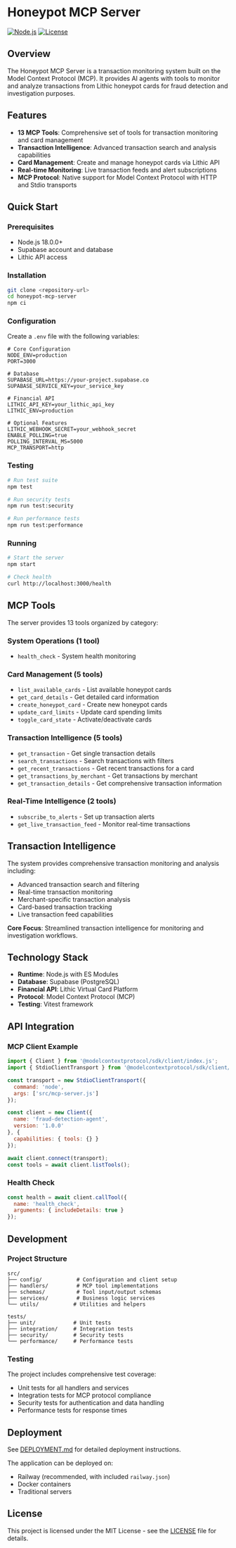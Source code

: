 # Honeypot MCP Server

[![Node.js](https://img.shields.io/badge/Node.js-18+-green.svg)](https://nodejs.org/)
[![License](https://img.shields.io/badge/License-MIT-yellow.svg)](LICENSE)

## Overview

The Honeypot MCP Server is a transaction monitoring system built on the Model Context Protocol (MCP). It provides AI agents with tools to monitor and analyze transactions from Lithic honeypot cards for fraud detection and investigation purposes.

## Features

- **13 MCP Tools**: Comprehensive set of tools for transaction monitoring and card management
- **Transaction Intelligence**: Advanced transaction search and analysis capabilities
- **Card Management**: Create and manage honeypot cards via Lithic API
- **Real-time Monitoring**: Live transaction feeds and alert subscriptions
- **MCP Protocol**: Native support for Model Context Protocol with HTTP and Stdio transports

## Quick Start

### Prerequisites

- Node.js 18.0.0+
- Supabase account and database
- Lithic API access

### Installation

```bash
git clone <repository-url>
cd honeypot-mcp-server
npm ci
```

### Configuration

Create a `.env` file with the following variables:

```env
# Core Configuration
NODE_ENV=production
PORT=3000

# Database
SUPABASE_URL=https://your-project.supabase.co
SUPABASE_SERVICE_KEY=your_service_key

# Financial API
LITHIC_API_KEY=your_lithic_api_key
LITHIC_ENV=production

# Optional Features
LITHIC_WEBHOOK_SECRET=your_webhook_secret
ENABLE_POLLING=true
POLLING_INTERVAL_MS=5000
MCP_TRANSPORT=http
```

### Testing

```bash
# Run test suite
npm test

# Run security tests
npm run test:security

# Run performance tests
npm run test:performance
```

### Running

```bash
# Start the server
npm start

# Check health
curl http://localhost:3000/health
```

## MCP Tools

The server provides 13 tools organized by category:

### System Operations (1 tool)
- `health_check` - System health monitoring

### Card Management (5 tools)
- `list_available_cards` - List available honeypot cards
- `get_card_details` - Get detailed card information
- `create_honeypot_card` - Create new honeypot cards
- `update_card_limits` - Update card spending limits
- `toggle_card_state` - Activate/deactivate cards

### Transaction Intelligence (5 tools)
- `get_transaction` - Get single transaction details
- `search_transactions` - Search transactions with filters
- `get_recent_transactions` - Get recent transactions for a card
- `get_transactions_by_merchant` - Get transactions by merchant
- `get_transaction_details` - Get comprehensive transaction information

### Real-Time Intelligence (2 tools)
- `subscribe_to_alerts` - Set up transaction alerts
- `get_live_transaction_feed` - Monitor real-time transactions

## Transaction Intelligence

The system provides comprehensive transaction monitoring and analysis including:

- Advanced transaction search and filtering
- Real-time transaction monitoring
- Merchant-specific transaction analysis
- Card-based transaction tracking
- Live transaction feed capabilities

**Core Focus**: Streamlined transaction intelligence for monitoring and investigation workflows.

## Technology Stack

- **Runtime**: Node.js with ES Modules
- **Database**: Supabase (PostgreSQL)
- **Financial API**: Lithic Virtual Card Platform
- **Protocol**: Model Context Protocol (MCP)
- **Testing**: Vitest framework

## API Integration

### MCP Client Example

```javascript
import { Client } from '@modelcontextprotocol/sdk/client/index.js';
import { StdioClientTransport } from '@modelcontextprotocol/sdk/client/stdio.js';

const transport = new StdioClientTransport({
  command: 'node',
  args: ['src/mcp-server.js']
});

const client = new Client({
  name: 'fraud-detection-agent',
  version: '1.0.0'
}, {
  capabilities: { tools: {} }
});

await client.connect(transport);
const tools = await client.listTools();
```

### Health Check

```javascript
const health = await client.callTool({
  name: 'health_check',
  arguments: { includeDetails: true }
});
```

## Development

### Project Structure

```
src/
├── config/           # Configuration and client setup
├── handlers/         # MCP tool implementations
├── schemas/          # Tool input/output schemas
├── services/         # Business logic services
└── utils/           # Utilities and helpers

tests/
├── unit/            # Unit tests
├── integration/     # Integration tests
├── security/        # Security tests
└── performance/     # Performance tests
```

### Testing

The project includes comprehensive test coverage:

- Unit tests for all handlers and services
- Integration tests for MCP protocol compliance
- Security tests for authentication and data handling
- Performance tests for response times

## Deployment

See [DEPLOYMENT.md](./DEPLOYMENT.md) for detailed deployment instructions.

The application can be deployed on:
- Railway (recommended, with included `railway.json`)
- Docker containers
- Traditional servers

## License

This project is licensed under the MIT License - see the [LICENSE](LICENSE) file for details.